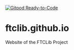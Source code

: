 [![Gitpod Ready-to-Code](https://img.shields.io/badge/Gitpod-Ready--to--Code-blue?logo=gitpod)](https://gitpod.io/#https://github.com/FTCLib/ftclib.github.io) 

# ftclib.github.io
Website of the FTCLib Project
